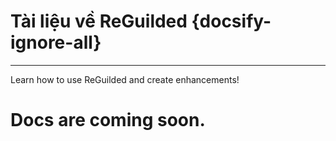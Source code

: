 # Tài liệu về ReGuilded {docsify-ignore-all}
---
Learn how to use ReGuilded and create enhancements!

<h1>Docs are coming soon.</h1>